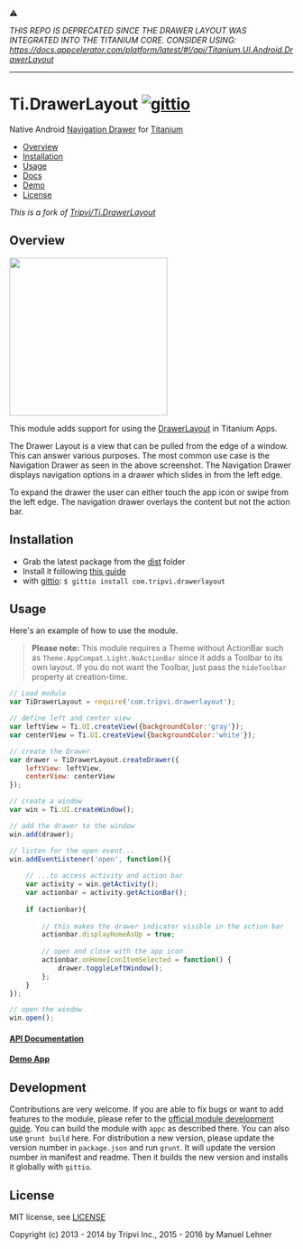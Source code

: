 ⚠️ 

*THIS REPO IS DEPRECATED SINCE THE DRAWER LAYOUT WAS INTEGRATED INTO THE TITANIUM CORE. CONSIDER USING: https://docs.appcelerator.com/platform/latest/#!/api/Titanium.UI.Android.DrawerLayout*

___

# Ti.DrawerLayout [![gittio](http://img.shields.io/badge/gittio-3.0.1-00B4CC.svg)](http://gitt.io/component/com.tripvi.drawerlayout)
Native Android [Navigation Drawer](http://developer.android.com/design/patterns/navigation-drawer.html) for [Titanium](http://www.appcelerator.com/titanium/)

- [Overview](#overview)
- [Installation](#installation)
- [Usage](#usage)
- [Docs](documentation/index.md)
- [Demo](https://github.com/manumaticx/NavigationDrawer-Demo)
- [License](#license)


_This is a fork of [Tripvi/Ti.DrawerLayout](https://github.com/Tripvi/Ti.DrawerLayout)_

## Overview

<a href="https://www.google.com/design/spec/patterns/navigation-drawer.html"><img src="https://material-design.storage.googleapis.com/publish/material_v_4/material_ext_publish/0Bzhp5Z4wHba3WUpVTktSZWk1YjQ/patterns_navdrawer_behavior_temporary2.png" width="280"></a>

This module adds support for using the [DrawerLayout](http://developer.android.com/reference/android/support/v4/widget/DrawerLayout.html) in Titanium Apps.

The Drawer Layout is a view that can be pulled from the edge of a window. This can answer various purposes. The most common use case is the Navigation Drawer as seen in the above screenshot. The Navigation Drawer displays navigation options in a drawer which slides in from the left edge.

To expand the drawer the user can either touch the app icon or swipe from the left edge. The navigation drawer overlays the content but not the action bar.

## Installation

* Grab the latest package from the [dist](android/dist) folder
* Install it following [this guide](http://docs.appcelerator.com/titanium/latest/#!/guide/Using_a_Module)
* with [gittio](http://gitt.io/): `$ gittio install com.tripvi.drawerlayout`

## Usage

Here's an example of how to use the module.

> **Please note:** This module requires a Theme without ActionBar such as `Theme.AppCompat.Light.NoActionBar` since it adds a Toolbar to its own layout. If you do not want the Toolbar, just pass the `hideToolbar` property at creation-time.

```javascript
// Load module
var TiDrawerLayout = require('com.tripvi.drawerlayout');

// define left and center view
var leftView = Ti.UI.createView({backgroundColor:'gray'});
var centerView = Ti.UI.createView({backgroundColor:'white'});

// create the Drawer
var drawer = TiDrawerLayout.createDrawer({
    leftView: leftView,
    centerView: centerView
});

// create a window
var win = Ti.UI.createWindow();

// add the drawer to the window
win.add(drawer);

// listen for the open event...
win.addEventListener('open', function(){
    
    // ...to access activity and action bar
    var activity = win.getActivity();
    var actionbar = activity.getActionBar();
    
    if (actionbar){
    
        // this makes the drawer indicator visible in the action bar
        actionbar.displayHomeAsUp = true;
        
        // open and close with the app icon
        actionbar.onHomeIconItemSelected = function() {
            drawer.toggleLeftWindow();
        };
    }
});

// open the window
win.open();
```

#### [API Documentation](documentation/index.md)
#### [Demo App](https://github.com/manumaticx/NavigationDrawer-Demo)

## Development

Contributions are very welcome. If you are able to fix bugs or want to add features to the module, please refer to the [official module development guide](http://docs.appcelerator.com/platform/latest/#!/guide/Android_Module_Development_Guide). You can build the module with `appc` as described there. You can also use `grunt build` here. For distribution a new version, please update the version number in `package.json` and run `grunt`. It will update the version number in manifest and readme. Then it builds the new version and installs it globally with `gittio`.

## License

MIT license, see [LICENSE](LICENSE)

Copyright (c) 2013 - 2014 by Tripvi Inc., 2015 - 2016 by Manuel Lehner

